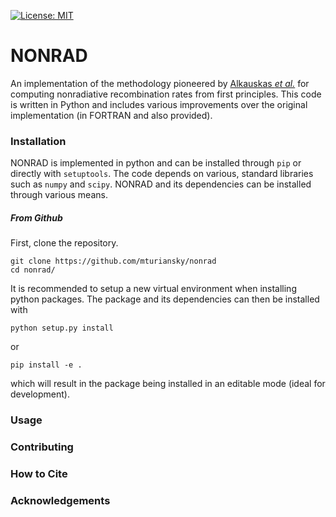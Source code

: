 [![License: MIT](https://img.shields.io/badge/License-MIT-yellow.svg)](https://opensource.org/licenses/MIT)

# NONRAD

An implementation of the methodology pioneered by [Alkauskas *et al.*](https://doi.org/10.1103/PhysRevB.90.075202) for computing nonradiative recombination rates from first principles.
This code is written in Python and includes various improvements over the original implementation (in FORTRAN and also provided).

### Installation
NONRAD is implemented in python and can be installed through `pip` or directly with `setuptools`.
The code depends on various, standard libraries such as `numpy` and `scipy`.
NONRAD and its dependencies can be installed through various means.

##### From Github
First, clone the repository.
```
git clone https://github.com/mturiansky/nonrad
cd nonrad/
```
It is recommended to setup a new virtual environment when installing python packages.
The package and its dependencies can then be installed with
```
python setup.py install
```
or
```
pip install -e .
```
which will result in the package being installed in an editable mode (ideal for development).

### Usage
### Contributing
### How to Cite
### Acknowledgements
